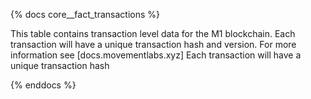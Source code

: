 {% docs core__fact_transactions %}

This table contains transaction level data for the M1 blockchain. Each transaction will have a unique transaction hash and version.
For more information see [docs.movementlabs.xyz] Each transaction will have a unique transaction hash

{% enddocs %}

